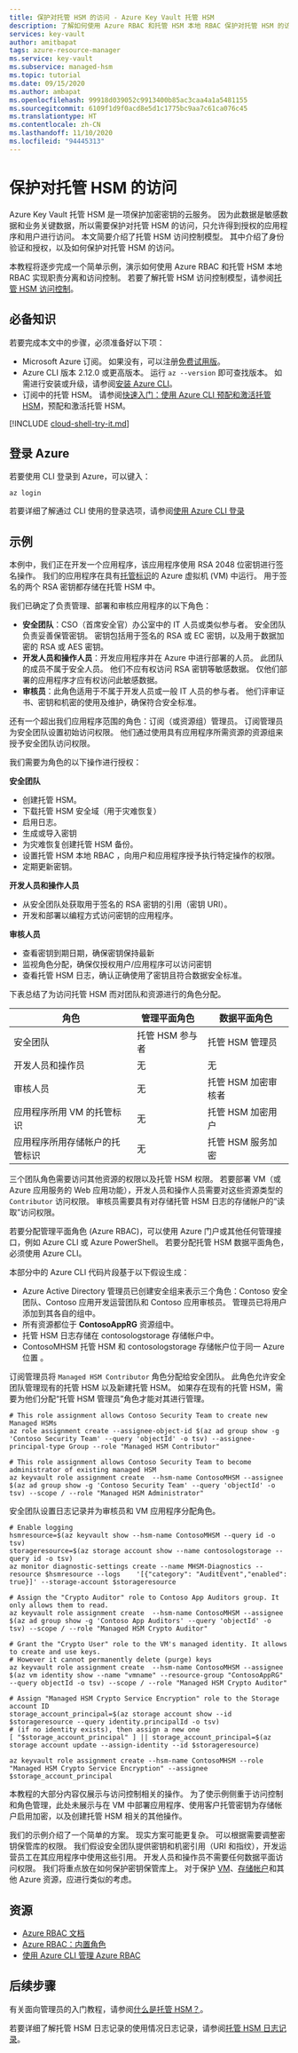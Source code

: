 ```yaml
---
title: 保护对托管 HSM 的访问 - Azure Key Vault 托管 HSM
description: 了解如何使用 Azure RBAC 和托管 HSM 本地 RBAC 保护对托管 HSM 的访问
services: key-vault
author: amitbapat
tags: azure-resource-manager
ms.service: key-vault
ms.subservice: managed-hsm
ms.topic: tutorial
ms.date: 09/15/2020
ms.author: ambapat
ms.openlocfilehash: 99918d039052c9913400b85ac3caa4a1a5481155
ms.sourcegitcommit: 6109f1d9f0acd8e5d1c1775bc9aa7c61ca076c45
ms.translationtype: HT
ms.contentlocale: zh-CN
ms.lasthandoff: 11/10/2020
ms.locfileid: "94445313"
---
```

# <a name="secure-access-to-your-managed-hsms"></a>保护对托管 HSM 的访问

Azure Key Vault 托管 HSM 是一项保护加密密钥的云服务。 因为此数据是敏感数据和业务关键数据，所以需要保护对托管 HSM 的访问，只允许得到授权的应用程序和用户进行访问。 本文简要介绍了托管 HSM 访问控制模型。 其中介绍了身份验证和授权，以及如何保护对托管 HSM 的访问。

本教程将逐步完成一个简单示例，演示如何使用 Azure RBAC 和托管 HSM 本地 RBAC 实现职责分离和访问控制。 若要了解托管 HSM 访问控制模型，请参阅[托管 HSM 访问控制](access-control.md)。

## <a name="prerequisites"></a>必备知识

若要完成本文中的步骤，必须准备好以下项：

* Microsoft Azure 订阅。 如果没有，可以注册[免费试用版](https://azure.microsoft.com/pricing/free-trial)。
* Azure CLI 版本 2.12.0 或更高版本。 运行 `az --version` 即可查找版本。 如需进行安装或升级，请参阅[安装 Azure CLI]( /cli/azure/install-azure-cli)。
* 订阅中的托管 HSM。 请参阅[快速入门：使用 Azure CLI 预配和激活托管 HSM](quick-create-cli.md)，预配和激活托管 HSM。

[!INCLUDE [cloud-shell-try-it.md](../../../includes/cloud-shell-try-it.md)]

## <a name="sign-in-to-azure"></a>登录 Azure

若要使用 CLI 登录到 Azure，可以键入：

```azurecli
az login
```

若要详细了解通过 CLI 使用的登录选项，请参阅[使用 Azure CLI 登录](/cli/azure/authenticate-azure-cli?view=azure-cli-latest&preserve-view=true)

## <a name="example"></a>示例

本例中，我们正在开发一个应用程序，该应用程序使用 RSA 2048 位密钥进行签名操作。 我们的应用程序在具有[托管标识](../../active-directory/managed-identities-azure-resources/overview.md)的 Azure 虚拟机 (VM) 中运行。 用于签名的两个 RSA 密钥都存储在托管 HSM 中。

我们已确定了负责管理、部署和审核应用程序的以下角色：

- **安全团队**：CSO（首席安全官）办公室中的 IT 人员或类似参与者。 安全团队负责妥善保管密钥。 密钥包括用于签名的 RSA 或 EC 密钥，以及用于数据加密的 RSA 或 AES 密钥。
- **开发人员和操作人员**：开发应用程序并在 Azure 中进行部署的人员。 此团队的成员不属于安全人员。 他们不应有权访问 RSA 密钥等敏感数据。 仅他们部署的应用程序才应有权访问此敏感数据。
- **审核员**：此角色适用于不属于开发人员或一般 IT 人员的参与者。 他们评审证书、密钥和机密的使用及维护，确保符合安全标准。

还有一个超出我们应用程序范围的角色：订阅（或资源组）管理员。 订阅管理员为安全团队设置初始访问权限。 他们通过使用具有应用程序所需资源的资源组来授予安全团队访问权限。

我们需要为角色的以下操作进行授权：

**安全团队**
- 创建托管 HSM。
- 下载托管 HSM 安全域（用于灾难恢复）
- 启用日志。
- 生成或导入密钥
- 为灾难恢复创建托管 HSM 备份。
- 设置托管 HSM 本地 RBAC ，向用户和应用程序授予执行特定操作的权限。
- 定期更新密钥。

**开发人员和操作人员**
- 从安全团队处获取用于签名的 RSA 密钥的引用（密钥 URI）。
- 开发和部署以编程方式访问密钥的应用程序。

**审核人员**
- 查看密钥到期日期，确保密钥保持最新
- 监视角色分配，确保仅授权用户/应用程序可以访问密钥
- 查看托管 HSM 日志，确认正确使用了密钥且符合数据安全标准。

下表总结了为访问托管 HSM 而对团队和资源进行的角色分配。

| 角色 | 管理平面角色 | 数据平面角色 |
| --- | --- | --- |
| 安全团队 | 托管 HSM 参与者 | 托管 HSM 管理员 |
| 开发人员和操作员 | 无 | 无 |
| 审核人员 | 无 | 托管 HSM 加密审核者 |
| 应用程序所用 VM 的托管标识| 无 | 托管 HSM 加密用户 |
| 应用程序所用存储帐户的托管标识| 无| 托管 HSM 服务加密 |

三个团队角色需要访问其他资源的权限以及托管 HSM 权限。 若要部署 VM（或 Azure 应用服务的 Web 应用功能），开发人员和操作人员需要对这些资源类型的 `Contributor` 访问权限。 审核员需要具有对存储托管 HSM 日志的存储帐户的“读取”访问权限。

若要分配管理平面角色 (Azure RBAC)，可以使用 Azure 门户或其他任何管理接口，例如 Azure CLI 或 Azure PowerShell。 若要分配托管 HSM 数据平面角色，必须使用 Azure CLI。

本部分中的 Azure CLI 代码片段基于以下假设生成：

- Azure Active Directory 管理员已创建安全组来表示三个角色：Contoso 安全团队、Contoso 应用开发运营团队和 Contoso 应用审核员。 管理员已将用户添加到其各自的组中。
- 所有资源都位于 **ContosoAppRG** 资源组中。
- 托管 HSM 日志存储在 contosologstorage 存储帐户中。
- ContosoMHSM 托管 HSM 和 contosologstorage 存储帐户位于同一 Azure 位置 。

订阅管理员将 `Managed HSM Contributor` 角色分配给安全团队。 此角色允许安全团队管理现有的托管 HSM 以及新建托管 HSM。 如果存在现有的托管 HSM，需要为他们分配“托管 HSM 管理员”角色才能对其进行管理。

```azurecli-interactive
# This role assignment allows Contoso Security Team to create new Managed HSMs
az role assignment create --assignee-object-id $(az ad group show -g 'Contoso Security Team' --query 'objectId' -o tsv) --assignee-principal-type Group --role "Managed HSM Contributor"

# This role assignment allows Contoso Security Team to become administrator of existing managed HSM
az keyvault role assignment create  --hsm-name ContosoMHSM --assignee $(az ad group show -g 'Contoso Security Team' --query 'objectId' -o tsv) --scope / --role "Managed HSM Administrator"
```

安全团队设置日志记录并为审核员和 VM 应用程序分配角色。

```azurecli-interactive
# Enable logging
hsmresource=$(az keyvault show --hsm-name ContosoMHSM --query id -o tsv)
storageresource=$(az storage account show --name contosologstorage --query id -o tsv)
az monitor diagnostic-settings create --name MHSM-Diagnostics --resource $hsmresource --logs    '[{"category": "AuditEvent","enabled": true}]' --storage-account $storageresource

# Assign the "Crypto Auditor" role to Contoso App Auditors group. It only allows them to read.
az keyvault role assignment create  --hsm-name ContosoMHSM --assignee $(az ad group show -g 'Contoso App Auditors' --query 'objectId' -o tsv) --scope / --role "Managed HSM Crypto Auditor"

# Grant the "Crypto User" role to the VM's managed identity. It allows to create and use keys. 
# However it cannot permanently delete (purge) keys
az keyvault role assignment create  --hsm-name ContosoMHSM --assignee $(az vm identity show --name "vmname" --resource-group "ContosoAppRG" --query objectId -o tsv) --scope / --role "Managed HSM Crypto Auditor"

# Assign "Managed HSM Crypto Service Encryption" role to the Storage account ID
storage_account_principal=$(az storage account show --id $storageresource --query identity.principalId -o tsv)
# (if no identity exists), then assign a new one
[ "$storage_account_principal" ] || storage_account_principal=$(az storage account update --assign-identity --id $storageresource)

az keyvault role assignment create --hsm-name ContosoMHSM --role "Managed HSM Crypto Service Encryption" --assignee $storage_account_principal
```

本教程的大部分内容仅展示与访问控制相关的操作。 为了使示例侧重于访问控制和角色管理，此处未展示与在 VM 中部署应用程序、使用客户托管密钥为存储帐户启用加密，以及创建托管 HSM 相关的其他操作。

我们的示例介绍了一个简单的方案。 现实方案可能更复杂。 可以根据需要调整密钥保管库的权限。 我们假设安全团队提供密钥和机密引用（URI 和指纹），开发运营员工在其应用程序中使用这些引用。 开发人员和操作员不需要任何数据平面访问权限。 我们将重点放在如何保护密钥保管库上。 对于保护 [VM](https://azure.microsoft.com/services/virtual-machines/security/)、[存储帐户](../../storage/blobs/security-recommendations.md)和其他 Azure 资源，应进行类似的考虑。

## <a name="resources"></a>资源

- [Azure RBAC 文档](../../role-based-access-control/overview.md)
- [Azure RBAC：内置角色](../../role-based-access-control/built-in-roles.md)
- [使用 Azure CLI 管理 Azure RBAC](../../role-based-access-control/role-assignments-cli.md)

## <a name="next-steps"></a>后续步骤

有关面向管理员的入门教程，请参阅[什么是托管 HSM？](overview.md)。

若要详细了解托管 HSM 日志记录的使用情况日志记录，请参阅[托管 HSM 日志记录](logging.md)。
